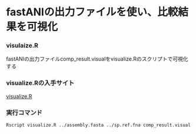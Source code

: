 # fastANIの出力ファイルを使い、比較結果を可視化

### visulaize.R
fastANIの出力ファイルcomp_result.visualをvisualize.Rのスクリプトで可視化する

### visualize.Rの入手サイト
[visualize.R](https://github.com/ParBLiSS/FastANI/blob/master/scripts/visualize.R)

### 実行コマンド
```
Rscript visualize.R ../assembly.fasta ../sp.ref.fna comp_result.visual
```

